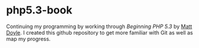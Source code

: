 # php5.3-book

Continuing my programming by working through *Beginning PHP 5.3* by [Matt Doyle](http://www.elated.com/aboutus/). I created this github repository to get more familiar with Git as well as map my progress.
